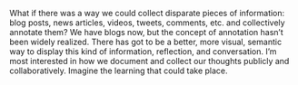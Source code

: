 

What if there was a way we could collect disparate pieces of information: blog posts, news articles, videos,
tweets, comments, etc. and collectively annotate them? We have blogs now, but the concept of annotation
hasn’t been widely realized. There has got to be a better, more visual, semantic way to display this
kind of information, reflection, and conversation. I’m most interested in how we document and collect
our thoughts publicly and collaboratively. Imagine the learning that could take place.